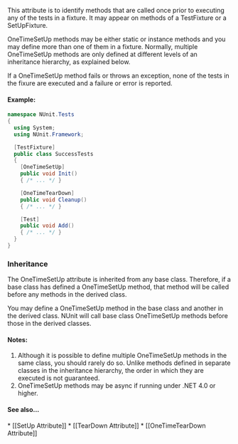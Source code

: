 <p>This attribute is to identify methods that are called once prior to executing any of the tests
	in a fixture. It may appear on methods of a TestFixture or a SetUpFixture.
	
<p>OneTimeSetUp methods may be either static or
   instance methods and you may define more than one of them in a fixture.
   Normally, multiple OneTimeSetUp methods are only defined at different levels
   of an inheritance hierarchy, as explained below.

<p>If a OneTimeSetUp method fails or throws an exception, none of the tests
   in the fixure are executed and a failure or error is reported.

<h4>Example:</h4>

```C#
namespace NUnit.Tests
{
  using System;
  using NUnit.Framework;

  [TestFixture]
  public class SuccessTests
  {
    [OneTimeSetUp]
    public void Init()
    { /* ... */ }

    [OneTimeTearDown]
    public void Cleanup()
    { /* ... */ }

    [Test]
    public void Add()
    { /* ... */ }
  }
}
```

<h3>Inheritance</h3>

<p>The OneTimeSetUp attribute is inherited from any base class. Therefore, if a base 
	class has defined a OneTimeSetUp method, that method will be called 
	before any methods in the derived class. 
	
<p>You may define a OneTimeSetUp method
   in the base class and another in the derived class. NUnit will call base
   class OneTimeSetUp methods before those in the derived classes.
   
<h4>Notes:</h4>
<ol>
<li>Although it is possible to define multiple OneTimeSetUp methods
   in the same class, you should rarely do so. Unlike methods defined in
   separate classes in the inheritance hierarchy, the order in which they
   are executed is not guaranteed.
<li>OneTimeSetUp methods may be async if running under .NET 4.0 or higher.
</ol>

<h4>See also...</h4>
 * [[SetUp Attribute]]
 * [[TearDown Attribute]]
 * [[OneTimeTearDown Attribute]]
